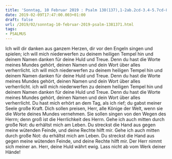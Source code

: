 ```yaml
---
title: 'Sonntag, 10 Februar 2019 : Psalm 138(137),1-2ab.2cd-3.4-5.7cd-8.'
date: 2019-02-09T17:47:00.003+01:00
draft: false
url: /2019/02/sonntag-10-februar-2019-psalm-1381371.html
tags: 
- PSALMUS
---
```


Ich will dir danken aus ganzem Herzen, dir vor den Engeln singen und spielen; ich will mich niederwerfen zu deinem heiligen Tempel hin und deinem Namen danken für deine Huld und Treue. Denn du hast die Worte meines Mundes gehört, deinen Namen und dein Wort über alles verherrlicht. ich will mich niederwerfen zu deinem heiligen Tempel hin und deinem Namen danken für deine Huld und Treue. Denn du hast die Worte meines Mundes gehört, deinen Namen und dein Wort über alles verherrlicht. ich will mich niederwerfen zu deinem heiligen Tempel hin und deinem Namen danken für deine Huld und Treue. Denn du hast die Worte meines Mundes gehört, deinen Namen und dein Wort über alles verherrlicht. Du hast mich erhört an dem Tag, als ich rief; du gabst meiner Seele große Kraft. Dich sollen preisen, Herr, alle Könige der Welt, wenn sie die Worte deines Mundes vernehmen. Sie sollen singen von den Wegen des Herrn; denn groß ist die Herrlichkeit des Herrn. Gehe ich auch mitten durch große Not: du erhältst mich am Leben. Du streckst die Hand aus gegen meine wütenden Feinde, und deine Rechte hilft mir. Gehe ich auch mitten durch große Not: du erhältst mich am Leben. Du streckst die Hand aus gegen meine wütenden Feinde, und deine Rechte hilft mir. Der Herr nimmt sich meiner an. Herr, deine Huld währt ewig. Lass nicht ab vom Werk deiner Hände!